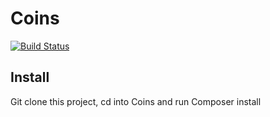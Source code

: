 # Coins

[![Build Status](https://travis-ci.org/llewellynthomas/Coins.png?branch=master)](https://travis-ci.org/llewellynthomas/Coins)


## Install

Git clone this project, cd into Coins and run Composer install
